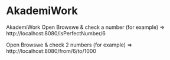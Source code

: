 # AkademiWork

AkademiWork
Open Browswe & check a number (for example)
=> http://localhost:8080/isPerfectNumber/6

Open Browswe & check 2 numbers (for example)
=> http://localhost:8080/from/6/to/1000
